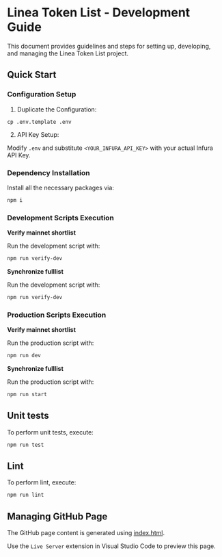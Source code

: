 # Linea Token List - Development Guide

This document provides guidelines and steps for setting up, developing, and managing the Linea Token List project.

## Quick Start

### Configuration Setup

1. Duplicate the Configuration:

```base
cp .env.template .env
```

2. API Key Setup:

Modify `.env` and substitute `<YOUR_INFURA_API_KEY>` with your actual Infura API Key.

### Dependency Installation

Install all the necessary packages via:

```bash
npm i
```

### Development Scripts Execution

<b>Verify mainnet shortlist</b>

Run the development script with:

```bash
npm run verify-dev
```

<b>Synchronize fulllist</b>

Run the development script with:

```bash
npm run verify-dev
```

### Production Scripts Execution

<b>Verify mainnet shortlist</b>

Run the production script with:

```bash
npm run dev
```

<b>Synchronize fulllist</b>

Run the production script with:

```bash
npm run start
```

## Unit tests

To perform unit tests, execute:

```bash
npm run test
```

## Lint

To perform lint, execute:

```bash
npm run lint
```

## Managing GitHub Page

The GitHub page content is generated using [index.html](../index.html).

Use the `Live Server` extension in Visual Studio Code to preview this page.
